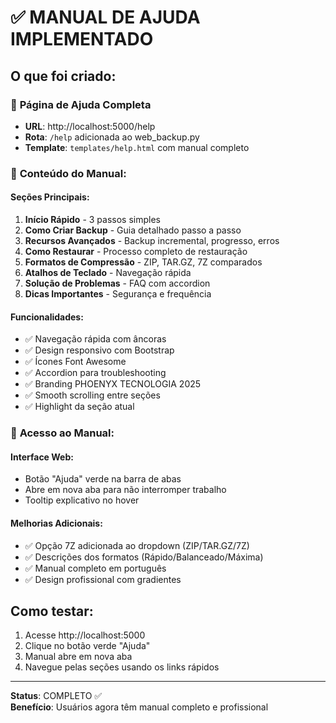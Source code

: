 # ✅ MANUAL DE AJUDA IMPLEMENTADO

## O que foi criado:

### 📖 **Página de Ajuda Completa**
- **URL**: http://localhost:5000/help
- **Rota**: `/help` adicionada ao web_backup.py
- **Template**: `templates/help.html` com manual completo

### 🎯 **Conteúdo do Manual:**

#### **Seções Principais:**
1. **Início Rápido** - 3 passos simples
2. **Como Criar Backup** - Guia detalhado passo a passo
3. **Recursos Avançados** - Backup incremental, progresso, erros
4. **Como Restaurar** - Processo completo de restauração
5. **Formatos de Compressão** - ZIP, TAR.GZ, 7Z comparados
6. **Atalhos de Teclado** - Navegação rápida
7. **Solução de Problemas** - FAQ com accordion
8. **Dicas Importantes** - Segurança e frequência

#### **Funcionalidades:**
- ✅ Navegação rápida com âncoras
- ✅ Design responsivo com Bootstrap
- ✅ Ícones Font Awesome
- ✅ Accordion para troubleshooting
- ✅ Branding PHOENYX TECNOLOGIA 2025
- ✅ Smooth scrolling entre seções
- ✅ Highlight da seção atual

### 🔗 **Acesso ao Manual:**

#### **Interface Web:**
- Botão "Ajuda" verde na barra de abas
- Abre em nova aba para não interromper trabalho
- Tooltip explicativo no hover

#### **Melhorias Adicionais:**
- ✅ Opção 7Z adicionada ao dropdown (ZIP/TAR.GZ/7Z)
- ✅ Descrições dos formatos (Rápido/Balanceado/Máxima)
- ✅ Manual completo em português
- ✅ Design profissional com gradientes

## Como testar:

1. Acesse http://localhost:5000
2. Clique no botão verde "Ajuda" 
3. Manual abre em nova aba
4. Navegue pelas seções usando os links rápidos

---

**Status**: COMPLETO ✅  
**Benefício**: Usuários agora têm manual completo e profissional